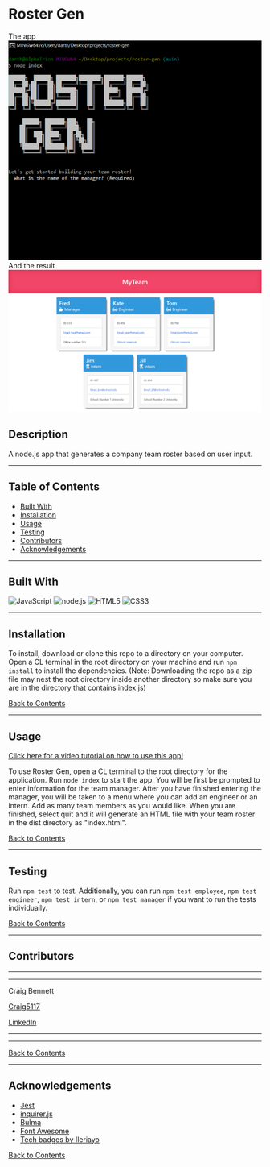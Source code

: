 # Roster Gen
The app
![Screenshot of Roster Gen running in the command line.](./screenshots/screenshot-1.png)
And the result
![Screenshot of sample HTML generated by Roster Gen.](./screenshots/screenshot-2.png)
## Description 

A node.js app that generates a company team roster based on user input.



---

## Table of Contents 

- [Built With](#built-with)
- [Installation](#installation)
- [Usage](#usage)
- [Testing](#testing)
- [Contributors](#contributors)
- [Acknowledgements](#acknowledgements)

---

## Built With

![JavaScript](https://img.shields.io/badge/javascript%20-%23323330.svg?&style=for-the-badge&logo=javascript&logoColor=%23F7DF1E)
![node.js](https://img.shields.io/badge/node.js%20-%2343853D.svg?&style=for-the-badge&logo=node.js&logoColor=white)
![HTML5](https://img.shields.io/badge/html5%20-%23E34F26.svg?&style=for-the-badge&logo=html5&logoColor=white)
![CSS3](https://img.shields.io/badge/css3%20-%231572B6.svg?&style=for-the-badge&logo=css3&logoColor=white)

---

## Installation

To install, download or clone this repo to a directory on your computer. Open a CL terminal in the root directory on your machine and run `npm install` to install the dependencies. (Note: Downloading the repo as a zip file may nest the root directory inside another directory so make sure you are in the directory that contains index.js)

[Back to Contents](#table-of-contents)

---

## Usage

[Click here for a video tutorial on how to use this app!](https://drive.google.com/file/d/14l8rQxY8J_3VQGWFs0ar7o2uVt6h1qe_/view?usp=sharing)

To use Roster Gen, open a CL terminal to the root directory for the application. Run `node index` to start the app. You will be first be prompted to enter information for the team manager. After you have finished entering the manager, you will be taken to a menu where you can add an engineer or an intern. Add as many team members as you would like. When you are finished, select quit and it will generate an HTML file with your team roster in the dist directory as "index.html".

[Back to Contents](#table-of-contents)

---

## Testing

Run `npm test` to test.
Additionally, you can run `npm test employee`, `npm test engineer`, `npm test intern`, or `npm test manager` if you want to run the tests individually.

[Back to Contents](#table-of-contents)
  
---

## Contributors


---
---
    
Craig Bennett
    
[Craig5117](https://github.com/Craig5117)

[LinkedIn](https://www.linkedin.com/in/craig-bennett-852a571b4/)

---
---

[Back to Contents](#table-of-contents)
  
---
  
## Acknowledgements

- [Jest](https://jestjs.io/en/)
- [inquirer.js](https://www.npmjs.com/package/inquirer)
- [Bulma](https://bulma.io/)
- [Font Awesome](https://fontawesome.com/)
- [Tech badges by Ileriayo](https://github.com/Ileriayo/markdown-badges)
  


[Back to Contents](#table-of-contents)
